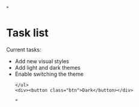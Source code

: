 "<!DOCTYPE html>
<html lang="en">

<head>
  <meta charset="UTF-8"> 
  <meta http-equiv="X-UA-Compatible" content="IE=edge">
  <meta name="viewport" content="width=device-width, initial-scale=1.0">
  <title>Simple website</title>
  <link rel="stylesheet" href="../main.css">
</head>
<body class="light-theme">
    <h1>Task list</h1>
    <p id="msg">Current tasks:</p>
    <ul>
        <li class="list">Add new visual styles</li>
        <li class="list">Add light and dark themes</li>
        <li>Enable switching the theme</li>

    </ul>
    <div><button class="btn">Dark</button></div>
</body>
<script src="../app.js"></script>
</html>
"
